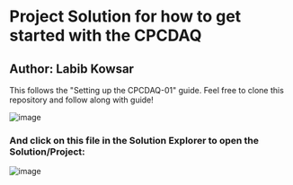 
# Project Solution for how to get started with the CPCDAQ
## Author: Labib Kowsar

This follows the "Setting up the CPCDAQ-01" guide. Feel free to clone this repository and follow along with guide!

![image](https://github.com/camelNotationsdjkh/beckhoffTutorial01/assets/55813270/eb835998-a92c-441c-bc9e-f065f9c2c594)

### And click on this file in the Solution Explorer to open the Solution/Project:
![image](https://github.com/camelNotationsdjkh/beckhoffTutorial01/assets/55813270/3a58e132-aaa3-4ddd-b418-862acb880e31)

